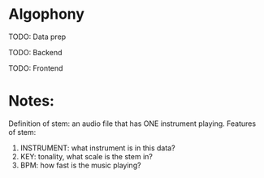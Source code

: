 # Algophony

TODO: Data prep

TODO: Backend

TODO: Frontend

# Notes:
Definition of stem: an audio file that has ONE instrument playing.
Features of stem:
1) INSTRUMENT: what instrument is in this data?
2) KEY: tonality, what scale is the stem in?
3) BPM: how fast is the music playing? 
